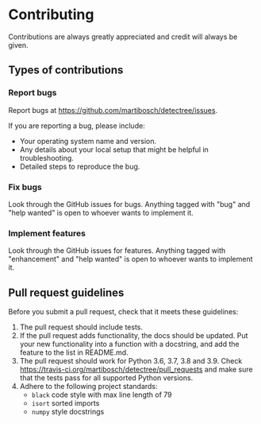 # Contributing

Contributions are always greatly appreciated and credit will always be given.

## Types of contributions

### Report bugs

Report bugs at https://github.com/martibosch/detectree/issues.

If you are reporting a bug, please include:

* Your operating system name and version.
* Any details about your local setup that might be helpful in troubleshooting.
* Detailed steps to reproduce the bug.

### Fix bugs

Look through the GitHub issues for bugs. Anything tagged with "bug" and "help wanted" is open to whoever wants to implement it.

### Implement features

Look through the GitHub issues for features. Anything tagged with "enhancement" and "help wanted" is open to whoever wants to implement it.

## Pull request guidelines

Before you submit a pull request, check that it meets these guidelines:

1. The pull request should include tests.
2. If the pull request adds functionality, the docs should be updated. Put your new functionality into a function with a docstring, and add the feature to the list in README.md.
3. The pull request should work for Python 3.6, 3.7, 3.8 and 3.9. Check https://travis-ci.org/martibosch/detectree/pull_requests and make sure that the tests pass for all supported Python versions.
4. Adhere to the following project standards:
    * `black` code style with max line length of 79
    * `isort` sorted imports
    * `numpy` style docstrings

